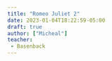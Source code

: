 ```yaml
---
title: "Romeo Juliet 2"
date: 2023-01-04T18:22:59-05:00
draft: true
author: ["Micheal"]
teacher:
 - Basenback
---
```


